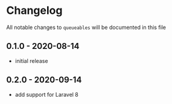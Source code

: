 # Changelog

All notable changes to `queueables` will be documented in this file

## 0.1.0 - 2020-08-14
- initial release

## 0.2.0 - 2020-09-14
- add support for Laravel 8
